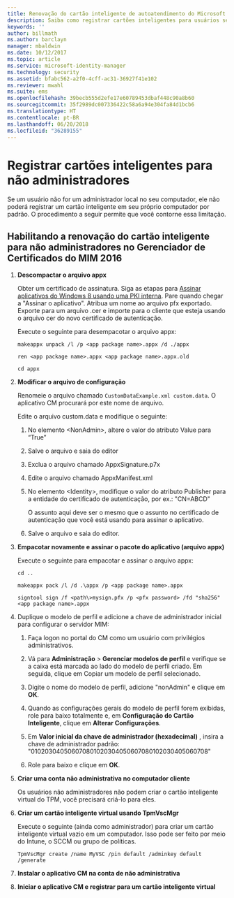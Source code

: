 ```yaml
---
title: Renovação do cartão inteligente de autoatendimento do Microsoft Identity Manager sem acesso de Administrador | Microsoft Docs
description: Saiba como registrar cartões inteligentes para usuários sem acesso de administrador aos respectivos computadores para que eles possam usar o Gerenciador de Certificados.
keywords: ''
author: billmath
ms.author: barclayn
manager: mbaldwin
ms.date: 10/12/2017
ms.topic: article
ms.service: microsoft-identity-manager
ms.technology: security
ms.assetid: bfabc562-a2f0-4cff-ac31-36927f41e102
ms.reviewer: mwahl
ms.suite: ems
ms.openlocfilehash: 39becb555d2efe17e60789453dbaf448c90a8b60
ms.sourcegitcommit: 35f2989dc007336422c58a6a94e304fa84d1bcb6
ms.translationtype: HT
ms.contentlocale: pt-BR
ms.lasthandoff: 06/20/2018
ms.locfileid: "36289155"
---
```

# <a name="enroll-smart-cards-for-non-administrators"></a>Registrar cartões inteligentes para não administradores
Se um usuário não for um administrador local no seu computador, ele não poderá registrar um cartão inteligente em seu próprio computador por padrão. O procedimento a seguir permite que você contorne essa limitação.

## <a name="enabling-smart-card-renewal-for-non-admins-in-mim-2016-certificate-manager"></a>Habilitando a renovação do cartão inteligente para não administradores no Gerenciador de Certificados do MIM 2016

1.  **Descompactar o arquivo appx**

    Obter um certificado de assinatura. Siga as etapas para [Assinar aplicativos do Windows 8 usando uma PKI interna](http://blogs.technet.com/b/deploymentguys/archive/2013/06/14/signing-windows-8-applications-using-an-internal-pki.aspx). Pare quando chegar a "Assinar o aplicativo". Atribua um nome ao arquivo pfx exportado. Exporte para um arquivo .cer e importe para o cliente que esteja usando o arquivo cer do novo certificado de autenticação.

    Execute o seguinte para desempacotar o arquivo appx:

    `makeappx unpack /l /p <app package name>.appx /d ./appx`

    `ren <app package name>.appx <app package name>.appx.old`

    `cd appx`

2.  **Modificar o arquivo de configuração**

    Renomeie o arquivo chamado `CustomDataExample.xml custom.data`. O aplicativo CM procurará por este nome de arquivo.

    Edite o arquivo custom.data e modifique o seguinte:

    1.  No elemento &lt;NonAdmin&gt;, altere o valor do atributo Value para “True”

    2.  Salve o arquivo e saia do editor

    3.  Exclua o arquivo chamado AppxSignature.p7x

    4.  Edite o arquivo chamado AppxManifest.xml

    5.  No elemento &lt;Identity&gt;, modifique o valor do atributo Publisher para a entidade do certificado de autenticação, por ex.: "CN=ABCD"

        O assunto aqui deve ser o mesmo que o assunto no certificado de autenticação que você está usando para assinar o aplicativo.

    6.  Salve o arquivo e saia do editor.

3.  **Empacotar novamente e assinar o pacote do aplicativo (arquivo appx)**

    Execute o seguinte para empacotar e assinar o arquivo appx:

    `cd ..`

    `makeappx pack /l /d .\appx /p <app package name>.appx`

    `signtool sign /f <path\>mysign.pfx /p <pfx password> /fd "sha256" <app package name>.appx`

4.  Duplique o modelo de perfil e adicione a chave de administrador inicial para configurar o servidor MIM:

    1.  Faça logon no portal do CM como um usuário com privilégios administrativos.

    2.  Vá para **Administração** &gt; **Gerenciar modelos de perfil** e verifique se a caixa está marcada ao lado do modelo de perfil criado. Em seguida, clique em Copiar um modelo de perfil selecionado.

    3.  Digite o nome do modelo de perfil, adicione "nonAdmin" e clique em **OK**.

    4.  Quando as configurações gerais do modelo de perfil forem exibidas, role para baixo totalmente e, em **Configuração do Cartão Inteligente**, clique em **Alterar Configurações**.

    5.  Em **Valor inicial da chave de administrador (hexadecimal)** , insira a chave de administrador padrão: "010203040506070801020304050607080102030405060708"

    6.  Role para baixo e clique em **OK**.

5.  **Criar uma conta não administrativa no computador cliente**

    Os usuários não administradores não podem criar o cartão inteligente virtual do TPM, você precisará criá-lo para eles.

6.  **Criar um cartão inteligente virtual usando TpmVscMgr**

    Execute o seguinte (ainda como administrador) para criar um cartão inteligente virtual vazio em um computador. Isso pode ser feito por meio do Intune, o SCCM ou grupo de políticas.

    `TpmVscMgr create /name MyVSC /pin default /adminkey default /generate`

7.  **Instalar o aplicativo CM na conta de não administrativa**

8.  **Iniciar o aplicativo CM e registrar para um cartão inteligente virtual**
